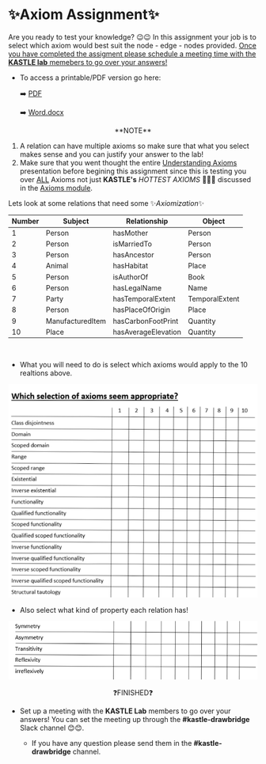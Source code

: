 # ✨Axiom Assignment✨

Are you ready to test your knowledge? 😉😉
In this assignment your job is to select which axiom would best suit the node - edge - nodes provided.  <ins>Once you have completed the assigment please schedule a meeting time with the **KASTLE lab** memebers to go over your answers!</ins> 

- To access a printable/PDF version go here:
    
    ➡️ [PDF](/knowledge-graphs/02-modeling-fundamentals/Supplementary-material/Assignments/axiomatization-exercises.pdf) 

    ➡️ [Word.docx](/knowledge-graphs/02-modeling-fundamentals/Supplementary-material/Assignments/axiomatization-exercises.docx)






<center> **NOTE**  </center>

1. A relation can have multiple axioms so make sure that what you select makes sense and you can justify your answer to the lab! 
2. Make sure that you went thought the entire  [Understanding Axioms](https://docs.google.com/presentation/d/1EmLxLo8yzo9-O6nKr7Yf6GRZdUXqe_VovG02JbTuh60/edit?usp=sharing) presentation before begining this assignment since this is testing you over <ins>ALL</ins> Axioms not just **KASTLE's** *HOTTEST AXIOMS* 🥵🥵🥵 discussed in the [Axioms module](/knowledge-graphs/02-modeling-fundamentals/Axioms.md). 




Lets look at some relations that need some ✨*Axiomization*✨



|Number      | Subject           | Relationship             | Object           |
|------------------|------------------|-------------------------|------------------|
|1| Person          | hasMother                | Person          |
|2|Person          | isMarriedTo              | Person          |
|3|Person          | hasAncestor              | Person          |
|4|Animal          | hasHabitat               | Place           |
|5|Person          | isAuthorOf               | Book            |
|6|Person          | hasLegalName             | Name            |
|7|Party           | hasTemporalExtent        | TemporalExtent  |
|8|Person          | hasPlaceOfOrigin         | Place           |
|9|ManufacturedItem | hasCarbonFootPrint      | Quantity        |
|10|Place           | hasAverageElevation      | Quantity        |

<br>
 
- What you will need to do is select which axioms would apply to the 10 realtions above. 

![AxiomAssignment](/pngs/AxiomAssignment.png)

- Also select what kind of property each relation has!

![AxiomAssignmentProperties](/pngs/AxiomsAssignmentProperties.png)


<center> ❓FINISHED❓</center>

- Set up a meeting with the **KASTLE Lab** members to go over your answers! You can set the meeting up through the **#kastle-drawbridge** Slack channel 😊😊. 

    - If you have any question please send them in the **#kastle-drawbridge** channel. 
